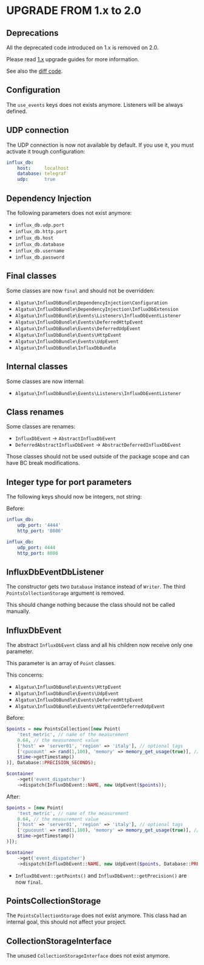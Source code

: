 UPGRADE FROM 1.x to 2.0
=======================

## Deprecations

All the deprecated code introduced on 1.x is removed on 2.0.

Please read [1.x](UPGRADE-1.x.md) upgrade guides for more information.

See also the [diff code](https://github.com/sonata-project/SonataAdminBundle/compare/1.x...2.0.0).

## Configuration

The `use_events` keys does not exists anymore. Listeners will be always defined.

## UDP connection

The UDP connection is now not available by default.
If you use it, you must activate it trough configuration:

```yaml
influx_db:
    host:     localhost
    database: telegraf
    udp:      true
```

## Dependency Injection

The following parameters does not exist anymore:

* `influx_db.udp.port`
* `influx_db.http.port`
* `influx_db.host`
* `influx_db.database`
* `influx_db.username`
* `influx_db.password`

## Final classes

Some classes are now `final` and should not be overridden:

* `Algatux\InfluxDbBundle\DependencyInjection\Configuration`
* `Algatux\InfluxDbBundle\DependencyInjection\InfluxDbExtension`
* `Algatux\InfluxDbBundle\Events\Listeners\InfluxDbEventListener`
* `Algatux\InfluxDbBundle\Events\DeferredHttpEvent`
* `Algatux\InfluxDbBundle\Events\DeferredUdpEvent`
* `Algatux\InfluxDbBundle\Events\HttpEvent`
* `Algatux\InfluxDbBundle\Events\UdpEvent`
* `Algatux\InfluxDbBundle\InfluxDbBundle`

## Internal classes

Some classes are now internal:

* `Algatux\InfluxDbBundle\Events\Listeners\InfluxDbEventListener`

## Class renames

Some classes are renames:

* `InfluxDbEvent` -> `AbstractInfluxDbEvent`
* `DeferredAbstractInfluxDbEvent` -> `AbstractDeferredInfluxDbEvent`

Those classes should not be used outside of the package scope and can have BC break modifications.

## Integer type for port parameters

The following keys should now be integers, not string:

Before:

```yaml
influx_db:
    udp_port: '4444'
    http_port: '8086'
```

```yaml
influx_db:
    udp_port: 4444
    http_port: 8086
```

## InfluxDbEventDbListener

The constructor gets two `Database` instance instead of `Writer`.
The third `PointsCollectionStorage` argument is removed.

This should change nothing because the class should not be called manually.

## InfluxDbEvent

The abstract `InfluxDbEvent` class and all his children now receive only one parameter.

This parameter is an array of `Point` classes.

This concerns:

* `Algatux\InfluxDbBundle\Events\HttpEvent`
* `Algatux\InfluxDbBundle\Events\UdpEvent`
* `Algatux\InfluxDbBundle\Events\DeferredHttpEvent`
* `Algatux\InfluxDbBundle\Events\HttpEventDeferredUdpEvent`

Before:

```php
$points = new PointsCollection([new Point(
    'test_metric', // name of the measurement
    0.64, // the measurement value
    ['host' => 'server01', 'region' => 'italy'], // optional tags
    ['cpucount' => rand(1,100), 'memory' => memory_get_usage(true)], // optional additional fields
    $time->getTimestamp()
)], Database::PRECISION_SECONDS);

$container
    ->get('event_dispatcher')
    ->dispatch(InfluxDbEvent::NAME, new UdpEvent($points));
```

After:

```php
$points = [new Point(
    'test_metric', // name of the measurement
    0.64, // the measurement value
    ['host' => 'server01', 'region' => 'italy'], // optional tags
    ['cpucount' => rand(1,100), 'memory' => memory_get_usage(true)], // optional additional fields
    $time->getTimestamp()
)]);

$container
    ->get('event_dispatcher')
    ->dispatch(InfluxDbEvent::NAME, new UdpEvent($points, Database::PRECISION_SECONDS));
```

* `InfluxDbEvent::getPoints()` and `InfluxDbEvent::getPrecision()` are now `final`.

## PointsCollectionStorage

The `PointsCollectionStorage` does not exist anymore.
This class had an internal goal, this should not affect your project.

## CollectionStorageInterface

The unused `CollectionStorageInterface` does not exist anymore.
